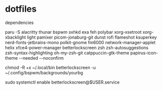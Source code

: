 # dotfiles

dependencies

paru -S alacritty thunar bspwm sxhkd exa feh polybar xorg-xsetroot xorg-xbacklight light pamixer picom-jonaburg-git dunst rofi flameshot ksuperkey nerd-fonts-jetbrains-mono polkit-gnome fm6000 network-manager-applet helix xfce4-power-manager betterlockscreen zsh zsh-autosuggestions zsh-syntax-highlighting oh-my-zsh-git catppuccin-gtk-theme papirus-icon-theme --needed --noconfirm

chmod -R +x ~/.local/bin
betterlockscreen -u ~/.config/bspwm/backgrounds/yourbg


sudo systemctl enable betterlockscreen@$USER.service
